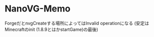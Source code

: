 # NanoVG-Memo

ForgeだとnvgCreateする場所によってはInvalid operationになる
(安定はMinecraftのinit (1.8.9とはかstartGame)の最後)


